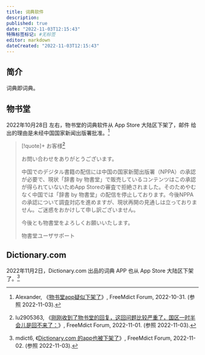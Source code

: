 ```yaml
---
title: 词典软件
description:
published: true
date: "2022-11-03T12:15:43"
特殊标签标记: #无标签
editor: markdown
dateCreated: "2022-11-03T12:15:43"
---
```


## 简介

词典即词典。

## 物书堂

2022年10月28日 左右，物书堂的词典软件从 App Store 大陆区下架了，邮件 给出的理由是未经中国国家新闻出版署批准。[^16708]

[^16708]: Alexander, 《[物书堂app疑似下架了](https://web.archive.org/web/20221101225153/https://forum.freemdict.com/t/topic/16708)》, FreeMdict Forum, 2022-10-31. (参照 2022-11-03).

> [!quote]+ お客様[^16708_2]
>
> お問い合わせをありがとうございます。
>
> 中国でのデジタル書籍の配信には中国の国家新聞出版署（NPPA）の承認が必要で、現状「辞書 by 物書堂」で販売しているコンテンツはこの承認が得られていないためApp Storeの審査で拒絶されました。そのためやむなく中国では「辞書 by 物書堂」の配信を停止しております。今後NPPAの承認について調査対応を進めますが、現状再開の見通しは立っておりません。ご迷惑をおかけして申し訳ございません。
>
> 今後とも物書堂をよろしくお願いいたします。
>
> 物書堂ユーザサポート

[^16708_2]: lu2905363, 《[刚刚收到了物书堂的回复，这回问题比较严重了，国区一时半会儿是回不来了：](https://web.archive.org/web/20221103042300/https://forum.freemdict.com/t/topic/16708?page=2)》, FreeMdict Forum, 2022-11-01. (参照 2022-11-03).

## Dictionary.com

2022年11月2日，Dictionary.com 出品的词典 APP 也从 App Store 大陆区下架了。[^16775]

[^16775]: mdict6, 《[Dictionary.com 的app也被下架了](https://web.archive.org/web/20221103040122/https://forum.freemdict.com/t/topic/16775)》, FreeMdict Forum, 2022-11-02. (参照 2022-11-03).

